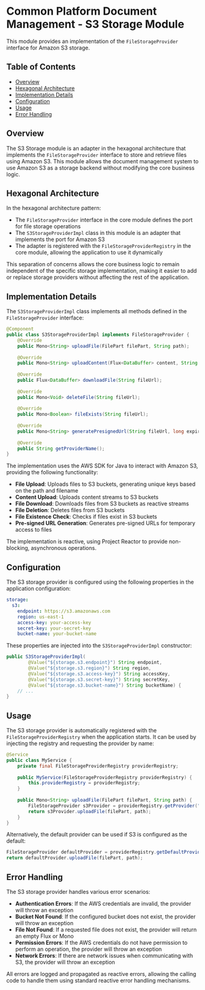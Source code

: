 # Common Platform Document Management - S3 Storage Module

This module provides an implementation of the `FileStorageProvider` interface for Amazon S3 storage.

## Table of Contents

- [Overview](#overview)
- [Hexagonal Architecture](#hexagonal-architecture)
- [Implementation Details](#implementation-details)
- [Configuration](#configuration)
- [Usage](#usage)
- [Error Handling](#error-handling)

## Overview

The S3 Storage module is an adapter in the hexagonal architecture that implements the `FileStorageProvider` interface to store and retrieve files using Amazon S3. This module allows the document management system to use Amazon S3 as a storage backend without modifying the core business logic.

## Hexagonal Architecture

In the hexagonal architecture pattern:
- The `FileStorageProvider` interface in the core module defines the port for file storage operations
- The `S3StorageProviderImpl` class in this module is an adapter that implements the port for Amazon S3
- The adapter is registered with the `FileStorageProviderRegistry` in the core module, allowing the application to use it dynamically

This separation of concerns allows the core business logic to remain independent of the specific storage implementation, making it easier to add or replace storage providers without affecting the rest of the application.

## Implementation Details

The `S3StorageProviderImpl` class implements all methods defined in the `FileStorageProvider` interface:

```java
@Component
public class S3StorageProviderImpl implements FileStorageProvider {
    @Override
    public Mono<String> uploadFile(FilePart filePart, String path);
    
    @Override
    public Mono<String> uploadContent(Flux<DataBuffer> content, String fileName, String contentType, String path);
    
    @Override
    public Flux<DataBuffer> downloadFile(String fileUrl);
    
    @Override
    public Mono<Void> deleteFile(String fileUrl);
    
    @Override
    public Mono<Boolean> fileExists(String fileUrl);
    
    @Override
    public Mono<String> generatePresignedUrl(String fileUrl, long expirationInSeconds);
    
    @Override
    public String getProviderName();
}
```

The implementation uses the AWS SDK for Java to interact with Amazon S3, providing the following functionality:

- **File Upload**: Uploads files to S3 buckets, generating unique keys based on the path and filename
- **Content Upload**: Uploads content streams to S3 buckets
- **File Download**: Downloads files from S3 buckets as reactive streams
- **File Deletion**: Deletes files from S3 buckets
- **File Existence Check**: Checks if files exist in S3 buckets
- **Pre-signed URL Generation**: Generates pre-signed URLs for temporary access to files

The implementation is reactive, using Project Reactor to provide non-blocking, asynchronous operations.

## Configuration

The S3 storage provider is configured using the following properties in the application configuration:

```yaml
storage:
  s3:
    endpoint: https://s3.amazonaws.com
    region: us-east-1
    access-key: your-access-key
    secret-key: your-secret-key
    bucket-name: your-bucket-name
```

These properties are injected into the `S3StorageProviderImpl` constructor:

```java
public S3StorageProviderImpl(
        @Value("${storage.s3.endpoint}") String endpoint,
        @Value("${storage.s3.region}") String region,
        @Value("${storage.s3.access-key}") String accessKey,
        @Value("${storage.s3.secret-key}") String secretKey,
        @Value("${storage.s3.bucket-name}") String bucketName) {
    // ...
}
```

## Usage

The S3 storage provider is automatically registered with the `FileStorageProviderRegistry` when the application starts. It can be used by injecting the registry and requesting the provider by name:

```java
@Service
public class MyService {
    private final FileStorageProviderRegistry providerRegistry;
    
    public MyService(FileStorageProviderRegistry providerRegistry) {
        this.providerRegistry = providerRegistry;
    }
    
    public Mono<String> uploadFile(FilePart filePart, String path) {
        FileStorageProvider s3Provider = providerRegistry.getProvider("AmazonS3");
        return s3Provider.uploadFile(filePart, path);
    }
}
```

Alternatively, the default provider can be used if S3 is configured as the default:

```java
FileStorageProvider defaultProvider = providerRegistry.getDefaultProvider();
return defaultProvider.uploadFile(filePart, path);
```

## Error Handling

The S3 storage provider handles various error scenarios:

- **Authentication Errors**: If the AWS credentials are invalid, the provider will throw an exception
- **Bucket Not Found**: If the configured bucket does not exist, the provider will throw an exception
- **File Not Found**: If a requested file does not exist, the provider will return an empty Flux or Mono
- **Permission Errors**: If the AWS credentials do not have permission to perform an operation, the provider will throw an exception
- **Network Errors**: If there are network issues when communicating with S3, the provider will throw an exception

All errors are logged and propagated as reactive errors, allowing the calling code to handle them using standard reactive error handling mechanisms.